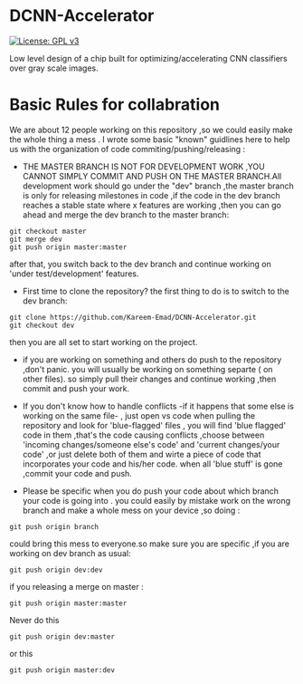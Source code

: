 # DCNN-Accelerator
[![License: GPL v3](https://img.shields.io/badge/License-GPLv3-blue.svg)](https://www.gnu.org/licenses/gpl-3.0)


Low level design of a chip built for optimizing/accelerating CNN classifiers over gray scale images. 

# Basic Rules for collabration 
We are about 12 people working on this repository ,so we could easily make the whole thing a mess . I wrote some basic "known" guidlines here to help us with the organization of code commiting/pushing/releasing :

- THE MASTER BRANCH IS NOT FOR DEVELOPMENT WORK ,YOU CANNOT SIMPLY COMMIT AND PUSH ON THE MASTER BRANCH.All development work should go under the "dev" branch ,the master branch is only for releasing milestones in code ,if the code in the dev branch reaches a stable state where x features are working ,then you can go ahead and merge the dev branch to the master branch: 
``` 
git checkout master
git merge dev
git push origin master:master
```
after that, you switch back to the dev branch and continue working on 'under test/development' features.

- First time to clone the repository? the first thing to do is to switch to the dev branch:

```
git clone https://github.com/Kareem-Emad/DCNN-Accelerator.git
git checkout dev
```
then you are all set to start working on the project.

- if you are working on something and others do push to the repository ,don't panic. you will usually be working on something separte ( on other files). so simply pull their changes and continue working ,then commit and push your work.

- If you don't know how to handle conflicts -if it happens that some else is working on the same file- , just open vs code when pulling the repository and look for 'blue-flagged' files , you will find 'blue flagged' code in them ,that's the code causing conflicts ,choose between 'incoming changes/someone else's code' and 'current changes/your code' ,or just delete both of them and wirte a piece of code that incorporates your code and his/her code. when all 'blue stuff' is gone ,commit your code and push.

- Please be specific when you do push your code about which branch your code is going into . you could easily by mistake work on the wrong branch and make a whole mess on your device ,so doing :
```
git push origin branch
```
could bring this mess to everyone.so make sure you are specific ,if you are working on dev branch as usual:
```
git push origin dev:dev
```
if you releasing a merge on master :
```
git push origin master:master
```

Never do this 
```
git push origin dev:master
```
or this 
```
git push origin master:dev
```

